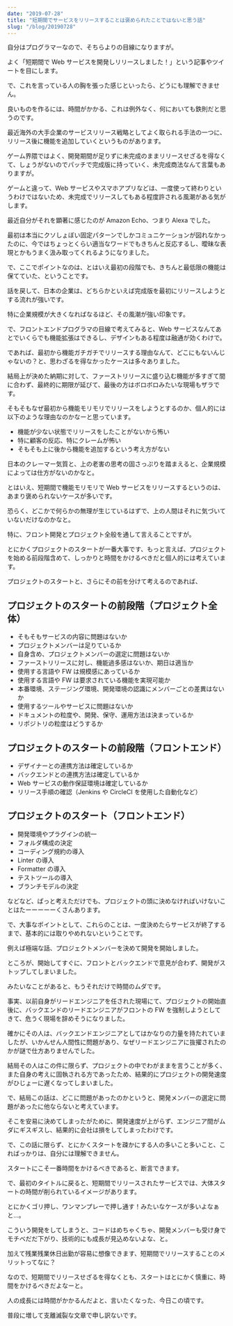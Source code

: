 ```yaml
---
date: "2019-07-28"
title: "短期間でサービスをリリースすることは褒められたことではないと思う話"
slug: "/blog/20190728"
---
```


自分はプログラマーなので、そちらよりの目線になりますが。

よく「短期間で Web サービスを開発しリリースしました！」という記事やツイートを目にします。

で、これを言っている人の胸を張った感じといったら、どうにも理解できません。

良いものを作るには、時間がかかる、これは例外なく、何においても鉄則だと思うのです。

最近海外の大手企業のサービスリリース戦略としてよく取られる手法の一つに、リリース後に機能を追加していくというものがあります。

ゲーム界隈ではよく、開発期間が足りずに未完成のままリリースせざるを得なくて、しょうがないのでパッチで完成版に持っていく、未完成商法なんて言葉もありますが。

ゲームと違って、Web サービスやスマホアプリなどは、一度使って終わりというわけではないため、未完成でリリースしてもある程度許される風潮がある気がします。

最近自分がそれを顕著に感じたのが Amazon Echo、つまり Alexa でした。

最初は本当にクソしょぼい固定パターンでしかコミュニケーションが図れなかったのに、今ではちょっとくらい適当なワードでもきちんと反応するし、曖昧な表現とかもうまく汲み取ってくれるようになりました。

で、ここでポイントなのは、とはいえ最初の段階でも、きちんと最低限の機能は保てていた、ということです。

話を戻して、日本の企業は、どちらかといえば完成版を最初にリリースしようとする流れが強いです。

特に企業規模が大きくなればなるほど、その風潮が強い印象です。

で、フロントエンドプログラマの目線で考えてみると、Web サービスなんてあとでいくらでも機能拡張はできるし、デザインもある程度は融通が効くわけで。

であれば、最初から機能ガチガチでリリースする理由なんて、どこにもないんじゃないの？と、思わざるを得なかったケースは多々ありました。

結局上が決めた納期に対して、ファーストリリースに盛り込む機能が多すぎて間に合わず、最終的に期限が延びて、最後の方はボロボロみたいな現場もザラです。

そもそもなぜ最初から機能モリモリでリリースをしようとするのか、個人的には以下のような理由なのかなーと思っています。

- 機能が少ない状態でリリースをしたことがないから怖い
- 特に顧客の反応、特にクレームが怖い
- そもそも上に後から機能を追加するという考え方がない

日本のクレーマー気質と、上の老害の思考の固さっぷりを踏まえると、企業規模によっては仕方がないのかなと。

とはいえ、短期間で機能モリモリで Web サービスをリリースするというのは、あまり褒められないケースが多いです。

恐らく、どこかで何らかの無理が生じているはずで、上の人間はそれに気づいていないだけなのかなと。

特に、フロント開発とプロジェクト全般を通して言えることですが。

とにかくプロジェクトのスタートが一番大事です、もっと言えば、プロジェクトを始める前段階含めて、しっかりと時間をかけるべきだと個人的には考えています。

プロジェクトのスタートと、さらにその前を分けて考えるのであれば、

## プロジェクトのスタートの前段階（プロジェクト全体）

- そもそもサービスの内容に問題はないか
- プロジェクトメンバーは足りているか
- 自身含め、プロジェクトメンバーの選定に問題はないか
- ファーストリリースに対し、機能過多感はないか、期日は適当か
- 使用する言語や FW は規模感にあっているか
- 使用する言語や FW は要求されている機能を実現可能か
- 本番環境、ステージング環境、開発環境の認識にメンバーごとの差異はないか
- 使用するツールやサービスに問題はないか
- ドキュメントの粒度や、開発、保守、運用方法は決まっているか
- リポジトリの粒度はどうするか

## プロジェクトのスタートの前段階（フロントエンド）

- デザイナーとの連携方法は確定しているか
- バックエンドとの連携方法は確定しているか
- Web サービスの動作保証環境は確定しているか
- リリース手順の確認（Jenkins や CircleCI を使用した自動化など）

## プロジェクトのスタート（フロントエンド）

- 開発環境やプラグインの統一
- フォルダ構成の決定
- コーディング規約の導入
- Linter の導入
- Formatter の導入
- テストツールの導入
- ブランチモデルの決定

などなど、ぱっと考えただけでも、プロジェクトの頭に決めなければいけないことはたーーーーーくさんあります。

で、大事なポイントとして、これらのことは、一度決めたらサービスが終了するまで、基本的には取りやめれないということです。

例えば極端な話、プロジェクトメンバーを決めて開発を開始しました。

ところが、開始してすぐに、フロントとバックエンドで意見が合わず、開発がストップしてしまいました。

みたいなことがあると、もうそれだけで時間のムダです。

事実、以前自身がリードエンジニアを任された現場にて、プロジェクトの開始直後に、バックエンドのリードエンジニアがフロントの FW を強制しようとしてきて、危うく現場を辞めそうになりました。

確かにその人は、バックエンドエンジニアとしてはかなりの力量を持たれていましたが、いかんせん人間性に問題があり、なぜリードエンジニアに抜擢されたのかが謎で仕方ありませんでした。

結局その人はこの件に限らず、プロジェクトの中でわがままを言うことが多く、また自身の考えに固執される方であったため、結果的にプロジェクトの開発速度がひじょーに遅くなってしまいました。

で、結局この話は、どこに問題があったのかというと、開発メンバーの選定に問題があったに他ならないと考えています。

そこを安易に決めてしまったがために、開発速度が上がらず、エンジニア間がムダにギスギスし、結果的に会社は損をしてしまったわけです。

で、この話に限らず、とにかくスタートを疎かにする人の多いこと多いこと、こればっかりは、自分には理解できません。

スタートにこそ一番時間をかけるべきであると、断言できます。

で、最初のタイトルに戻ると、短期間でリリースされたサービスでは、大体スタートの時間が削られているイメージがあります。

とにかくゴリ押し、ワンマンプレーで押し通す！みたいなケースが多いよなぁと…。

こういう開発をしてしまうと、コードはめちゃくちゃ、開発メンバーも受け身でモチベだだ下がり、技術的にも成長が見込めないよな、と。

加えて残業残業休日出勤が容易に想像できます、短期間でリリースすることのメリットってなに？

なので、短期間でリリースせざるを得なくとも、スタートはとにかく慎重に、時間をかけるべきだよなーと。

人の成長には時間がかかるんだよと、言いたくなった、今日この頃です。

普段に増して支離滅裂な文章で申し訳ないです。

